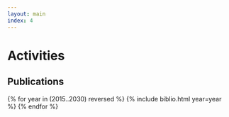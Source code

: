 ```yaml
---
layout: main
index: 4
---
```


# Activities

## Publications

{% for year in (2015..2030) reversed %}
   {% include biblio.html year=year %}
{% endfor %}

